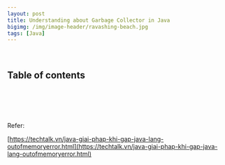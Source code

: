 ```yaml
---
layout: post
title: Understanding about Garbage Collector in Java
bigimg: /img/image-header/ravashing-beach.jpg
tags: [Java]
---
```






<br>

## Table of contents





<br>

## 




<br>

Refer:

[https://techtalk.vn/java-giai-phap-khi-gap-java-lang-outofmemoryerror.html](https://techtalk.vn/java-giai-phap-khi-gap-java-lang-outofmemoryerror.html)